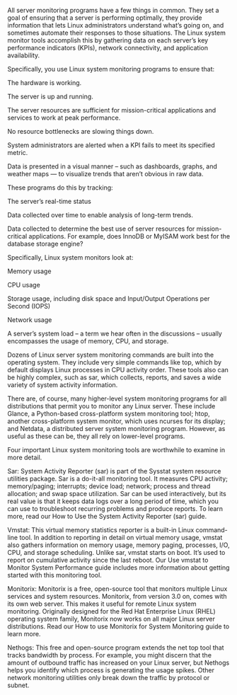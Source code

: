 All server monitoring programs have a few things in common. They set a goal of ensuring that a server is performing optimally, they provide information that lets Linux administrators understand what’s going on, and sometimes automate their responses to those situations. The Linux system monitor tools accomplish this by gathering data on each server’s key performance indicators (KPIs), network connectivity, and application availability.

Specifically, you use Linux system monitoring programs to ensure that:

The hardware is working.

The server is up and running.

The server resources are sufficient for mission-critical applications and services to work at peak performance.

No resource bottlenecks are slowing things down.

System administrators are alerted when a KPI fails to meet its specified metric.

Data is presented in a visual manner – such as dashboards, graphs, and weather maps — to visualize trends that aren’t obvious in raw data.


These programs do this by tracking:

The server’s real-time status

Data collected over time to enable analysis of long-term trends.

Data collected to determine the best use of server resources for mission-critical applications. For example, does InnoDB or MyISAM work best for the database storage engine?


Specifically, Linux system monitors look at:

Memory usage

CPU usage

Storage usage, including disk space and Input/Output Operations per Second (IOPS)

Network usage

A server’s system load – a term we hear often in the discussions – usually encompasses the usage of memory, CPU, and storage.

Dozens of Linux server system monitoring commands are built into the operating system. They include very simple commands like top, which by default displays Linux processes in CPU activity order. These tools also can be highly complex, such as sar, which collects, reports, and saves a wide variety of system activity information.

There are, of course, many higher-level system monitoring programs for all distributions that permit you to monitor any Linux server. These include Glance, a Python-based cross-platform system monitoring tool; htop, another cross-platform system monitor, which uses ncurses for its display; and Netdata, a distributed server system monitoring program. However, as useful as these can be, they all rely on lower-level programs.

Four important Linux system monitoring tools are worthwhile to examine in more detail.

Sar: System Activity Reporter (sar) is part of the Sysstat system resource utilities package. Sar is a do-it-all monitoring tool. It measures CPU activity; memory/paging; interrupts; device load; network; process and thread allocation; and swap space utilization. Sar can be used interactively, but its real value is that it keeps data logs over a long period of time, which you can use to troubleshoot recurring problems and produce reports. To learn more, read our How to Use the System Activity Reporter (sar) guide.

Vmstat: This virtual memory statistics reporter is a built-in Linux command-line tool. In addition to reporting in detail on virtual memory usage, vmstat also gathers information on memory usage, memory paging, processes, I/O, CPU, and storage scheduling. Unlike sar, vmstat starts on boot. It’s used to report on cumulative activity since the last reboot. Our Use vmstat to Monitor System Performance guide includes more information about getting started with this monitoring tool.

Monitorix: Monitorix is a free, open-source tool that monitors multiple Linux services and system resources. Monitorix, from version 3.0 on, comes with its own web server. This makes it useful for remote Linux system monitoring. Originally designed for the Red Hat Enterprise Linux (RHEL) operating system family, Monitorix now works on all major Linux server distributions. Read our How to use Monitorix for System Monitoring guide to learn more.

Nethogs: This free and open-source program extends the net top tool that tracks bandwidth by process. For example, you might discern that the amount of outbound traffic has increased on your Linux server, but Nethogs helps you identify which process is generating the usage spikes. Other network monitoring utilities only break down the traffic by protocol or subnet. 
